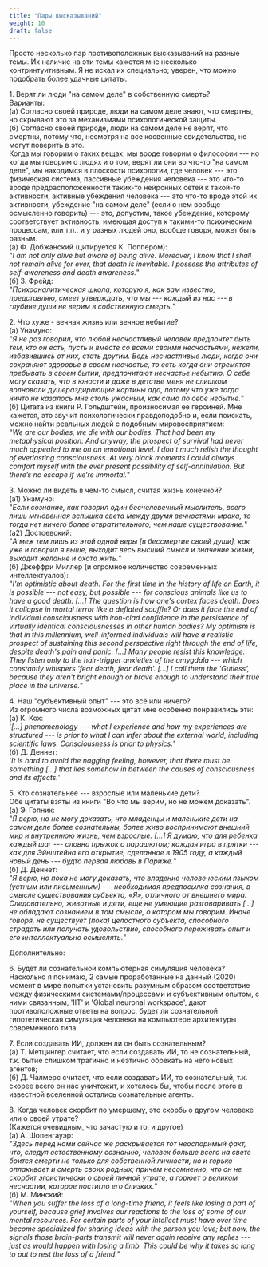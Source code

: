 ```yaml
---
title: "Пары высказываний"
weight: 10
draft: false
---
```


Просто несколько пар противоположных высказываний на разные темы. Их наличие на эти темы кажется мне несколько контринтуитивным. Я не искал их специально; уверен, что можно подобрать более удачные цитаты. 

1\. Верят ли люди "на самом деле" в собственную смерть? 
<br style="line-height:0.5em;">
Варианты: 
<br style="line-height:0.5em;">
(а) Согласно своей природе, люди на самом деле знают, что смертны, но скрывают это за механизмами психологической защиты. 
<br style="line-height:0.5em;">
(б) Согласно своей природе, люди на самом деле не верят, что смертны, потому что, несмотря на все косвенные свидетельства, не могут поверить в это. 
<br style="line-height:0.5em;">
Когда мы говорим о таких вещах, мы вроде говорим о философии --- но когда мы говорим о людях и о том, верят ли они во что-то "на самом деле", мы находимся в плоскости психологии, где человек --- это физическая система, пассивные убеждения человека --- это что-то вроде предрасположенности таких-то нейронных сетей к такой-то активности, активные убеждения человека --- это что-то вроде этой их активности, убеждение "на самом деле" (если о нем вообще осмысленно говорить) --- это, допустим, такое убеждение, которому соответствует активность, имеющая доступ к такими-то психическим процессам, или т.п., и у разных людей оно, вообще говоря, может быть разным. 
<br style="line-height:0.5em;">
(а) Ф. Добжанский (цитируется К. Поппером): 
<br style="line-height:0.5em;">
"*I am not only alive but aware of being alive. Moreover, I know that I shall not remain alive for ever, that death is inevitable. I possess the attributes of self-awareness and death awareness.*"
<br style="line-height:0.5em;">
(б) З. Фрейд: 
<br style="line-height:0.5em;">
"*Психоаналитическая школа, которую я, как вам известно, представляю, смеет утверждать, что мы --- каждый из нас --- в глубине души не верим в собственную смерть.*"

2\. Что хуже - вечная жизнь или вечное небытие? 
<br style="line-height:0.5em;">
(а) Унамуно: 
<br style="line-height:0.5em;">
"*Я не раз говорил, что любой несчастливый человек предпочтет быть тем, кто он есть, пусть и вместе со всеми своими несчастьями, нежели, избавившись от них, стать другим. Ведь несчастливые люди, когда они сохраняют здоровье в своем несчастье, то есть когда они стремятся пребывать в своем бытии, предпочитают несчастье небытию. О себе могу сказать, что в юности и даже в детстве меня не слишком волновали душераздирающие картины ада, потому что уже тогда ничто не казалось мне столь ужасным, как само по себе небытие.*"
<br style="line-height:0.5em;">
(б) Цитата из книги Р. Гольдштейн, произносимая ее героиней. Мне кажется, это звучит психологически правдоподобно и, если поискать, можно найти реальных людей с подобным мировосприятием: 
<br style="line-height:0.5em;">
"*We are our bodies, we die with our bodies. That had been my metaphysical position. And anyway, the prospect of survival had never much appealed to me on an emotional level. I don’t much relish the thought of everlasting consciousness. At very black moments I could always comfort myself with the ever present possibility of self-annihilation. But there’s no escape if we’re immortal.*"

3\. Можно ли видеть в чем-то смысл, считая жизнь конечной? 
<br style="line-height:0.5em;">
(а1\) Унамуно: 
<br style="line-height:0.5em;">
"*Если сознание, как говорил один бесчеловечный мыслитель, всего лишь мгновенная вспышка света между двумя вечностями мрака, то тогда нет ничего более отвратительного, чем наше существование.*"
<br style="line-height:0.5em;">
(а2\) Достоевский: 
<br style="line-height:0.5em;">
"*А меж тем лишь из этой одной веры [в бессмертие своей души], как уже и говорил я выше, выходит весь высший смысл и значение жизни, выходит желание и охота жить.*"
<br style="line-height:0.5em;">
(б) Джеффри Миллер (и огромное количество современных интеллектуалов): 
<br style="line-height:0.5em;">
"*I'm optimistic about death. For the first time in the history of life on Earth, it is possible --- not easy, but possible --- for conscious animals like us to have a good death. [...] The question is how one's cortex faces death. Does it collapse in mortal terror like a deflated souffle?  Or does it face the end of individual consciousness with iron-clad confidence in the persistence of virtually identical consciousnesses in other human bodies?  My optimism is that in this millennium, well-informed individuals will have a realistic prospect of sustaining this second perspective right through the end of life, despite death's pain and panic. [...] Many people resist this knowledge. They listen only to the hair-trigger anxieties of the amygdala --- which constantly whispers 'fear death, fear death'. [...] I call them the 'Gutless', because they aren't bright enough or brave enough to understand their true place in the universe.*"

4\. Наш "субъективный опыт" --- это всё или ничего? 
<br style="line-height:0.5em;">
Из огромного числа возможных цитат мне особенно понравились эти: 
<br style="line-height:0.5em;">
(а) К. Кох: 
<br style="line-height:0.5em;">
'*[...] phenomenology --- what I experience and how my experiences are structured --- is prior to what I can infer about the external world, including scientific laws. Consciousness is prior to physics.*'
<br style="line-height:0.5em;">
(б) Д. Деннет: 
<br style="line-height:0.5em;">
'*It is hard to avoid the nagging feeling, however, that there must be something [...] that lies somehow in between the causes of consciousness and its effects.*'

5\. Кто сознательнее --- взрослые или маленькие дети? 
<br style="line-height:0.5em;">
Обе цитаты взяты из книги "Во что мы верим, но не можем доказать".
<br style="line-height:0.5em;">
(а) Э. Гопник: 
<br style="line-height:0.5em;">
"*Я верю, но не могу доказать, что младенцы и маленькие дети на самом деле более сознательны, более живо воспринимают внешний мир и внутреннюю жизнь, чем взрослые. [...] Я думаю, что для ребенка каждый шаг --- словно прыжок с парашютом; каждая игра в прятки --- как для Эйнштейна его открытие, сделанное в 1905 году, а каждый новый день --- будто первая любовь в Париже.*"
<br style="line-height:0.5em;">
(б) Д. Деннет: 
<br style="line-height:0.5em;">
"*Я верю, но пока не могу доказать, что владение человеческим языком (устным или письменным) --- необходимая предпосылка сознания, в смысле существования субъекта, «Я», отличного от внешнего мира. Следовательно, животные и дети, еще не умеющие разговаривать [...] не обладают сознанием в том смысле, о котором мы говорим. Иначе говоря, не существует (пока) целостного субъекта, способного страдать или получать удовольствие, способного переживать опыт и его интеллектуально осмыслять.*"

Дополнительно: 

6\. Будет ли сознательной компьютерная симуляция человека? 
<br style="line-height:0.5em;">
Насколько я понимаю, 2 самые проработанные на данный (2020) момент в мире попытки установить разумным образом соответствие между физическими системами/процессами и субъективным опытом, с ними связанным, 'IIT' и 'Global neuronal workspace', дают противоположные ответы на вопрос, будет ли сознательной гипотетическая симуляция человека на компьютере архитектуры современного типа. 

7\. Если создавать ИИ, должен ли он быть сознательным? 
<br style="line-height:0.5em;">
(а) Т. Метцингер считает, что если создавать ИИ, то не сознательный, т.к. бытие слишком трагично и неэтично обрекать на него новых агентов; 
<br style="line-height:0.5em;">
(б) Д. Чалмерс считает, что если создавать ИИ, то сознательный, т.к. скорее всего он нас уничтожит, и хотелось бы, чтобы после этого в известной вселенной остались сознательные агенты. 

8\. Когда человек скорбит по умершему, это скорбь о другом человеке или о своей утрате? 
<br style="line-height:0.5em;">
(Кажется очевидным, что зачастую и то, и другое)
<br style="line-height:0.5em;">
(а) А. Шопенгауэр: 
<br style="line-height:0.5em;">
"*Здесь перед нами сейчас же раскрывается тот неоспоримый факт, что, следуя естественному сознанию, человек больше всего на свете боится смерти не только для собственной личности, но и горько оплакивает и смерть своих родных; причем несомненно, что он не скорбит эгоистически о своей личной утрате, а горюет о великом несчастии, которое постигло его близких.*"
<br style="line-height:0.5em;">
(б) М. Минский: 
<br style="line-height:0.5em;">
"*When you suffer the loss of a long-time friend, it feels like losing a part of yourself, because grief involves our reactions to the loss of some of our mental resources. For certain parts of your intellect must have over time become specialized for sharing ideas with the person you love; but now, the signals those brain-parts transmit will never again receive any replies --- just as would happen with losing a limb. This could be why it takes so long to put to rest the loss of a friend.*"
